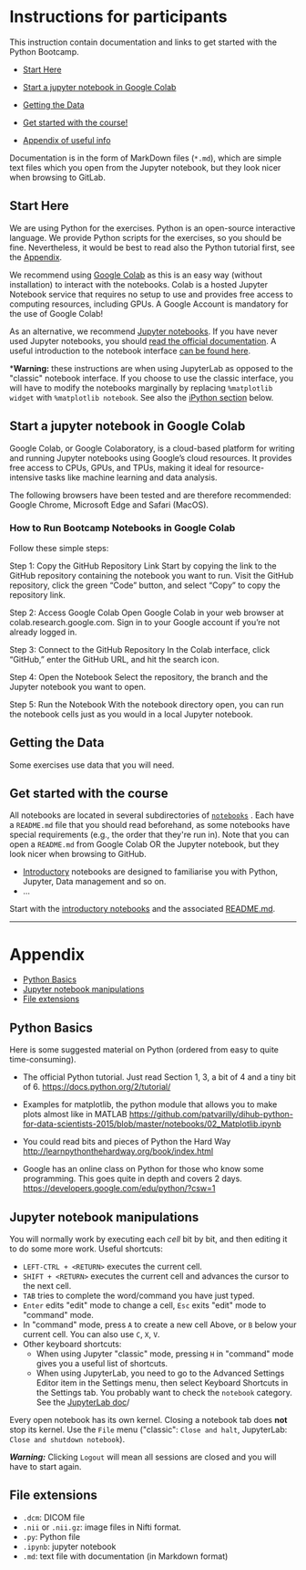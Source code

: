 # Instructions for participants

This instruction contain documentation and links to get started with the Python Bootcamp.

- [Start Here](#start-here)

- [Start a jupyter notebook in Google Colab](#Start-a-jupyter-notebook-in-google-colab)

- [Getting the Data](#getting-the-data)

- [Get started with the course!](#get-started-with-the-course)

- [Appendix of useful info](#appendix)

Documentation is in the form of MarkDown files (`*.md`), which are simple text files which you open from the Jupyter notebook, but they look nicer when browsing to GitLab.


## Start Here

We are using Python for the exercises. Python is an open-source interactive language. We provide Python scripts for the exercises, so you should be fine.
Nevertheless, it would be best to read also the Python tutorial first, see the [Appendix](#appendix).

We recommend using [Google Colab](https://colab.google/) as this is an easy way (without installation) to interact with the notebooks. Colab is a hosted Jupyter Notebook service that requires no setup to use and provides free access to computing resources, including GPUs. A Google Account is mandatory for the use of Google Colab!

As an alternative, we recommend [Jupyter notebooks](http://jupyter-notebook-beginner-guide.readthedocs.io/en/latest/what_is_jupyter.html).
If you have never used Jupyter notebooks, you should [read the official documentation](https://jupyter-notebook.readthedocs.io/en/stable/notebook.html).
A useful introduction to the notebook interface [can be found here](http://jupyter-notebook.readthedocs.io/en/stable/examples/Notebook/Notebook%20Basics.html).

***Warning:** these instructions are when using JupyterLab as opposed to the "classic" notebook interface. If you choose to use the classic interface, you will have to modify the notebooks marginally by replacing `%matplotlib widget` with `%matplotlib notebook`. See also the [iPython section](#ipython) below.


## Start a jupyter notebook in Google Colab

Google Colab, or Google Colaboratory, is a cloud-based platform for writing and running Jupyter notebooks using Google’s cloud resources. It provides free access to CPUs, GPUs, and TPUs, making it ideal for resource-intensive tasks like machine learning and data analysis.

The following browsers have been tested and are therefore recommended: Google Chrome, Microsoft Edge and Safari (MacOS).

### How to Run Bootcamp Notebooks in Google Colab
Follow these simple steps:

Step 1: Copy the GitHub Repository Link
Start by copying the link to the GitHub repository containing the notebook you want to run. Visit the GitHub repository, click the green “Code” button, and select “Copy” to copy the repository link.

Step 2: Access Google Colab
Open Google Colab in your web browser at colab.research.google.com. Sign in to your Google account if you’re not already logged in.

Step 3: Connect to the GitHub Repository
In the Colab interface, click “GitHub,” enter the GitHub URL, and hit the search icon.

Step 4: Open the Notebook
Select the repository, the branch and the Jupyter notebook you want to open.

Step 5: Run the Notebook
With the notebook directory open, you can run the notebook cells just as you would in a local Jupyter notebook.


## Getting the Data

Some exercises use data that you will need.


## Get started with the course

All notebooks are located in several subdirectories of [`notebooks`](./notebooks) . Each have a `README.md` file that you should read beforehand, as some notebooks have special requirements (e.g., the order that they're run in). Note that you can open a `README.md` from Google Colab OR the Jupyter notebook, but they look nicer when browsing to GitHub.

- [Introductory](./notebooks/Introductory/) notebooks are designed to familiarise you with Python, Jupyter, Data management and so on.
- ...

Start with the [introductory notebooks](notebooks/Introductory/) and the associated [README.md](notebooks/Introductory/README.md).

---------------------------

# Appendix

- [Python Basics](#python)
- [Jupyter notebook manipulations](#jupyter-notebook-manipulations)
- [File extensions](#file-extensions)


## Python Basics

Here is some suggested material on Python (ordered from easy to quite time-consuming).

-   The official Python tutorial. Just read Section 1, 3, a bit of 4 and a tiny bit of 6.
    <https://docs.python.org/2/tutorial/>

-   Examples for matplotlib, the python module that allows you to make plots almost like in MATLAB
    <https://github.com/patvarilly/dihub-python-for-data-scientists-2015/blob/master/notebooks/02_Matplotlib.ipynb>

-   You could read bits and pieces of Python the Hard Way
    <http://learnpythonthehardway.org/book/index.html>

-   Google has an online class on Python for those who know some programming.
    This goes quite in depth and covers 2 days.
    <https://developers.google.com/edu/python/?csw=1>


## Jupyter notebook manipulations

You will normally work by executing each *cell* bit by bit, and then editing it to do some more work. Useful shortcuts:

-   `LEFT-CTRL + <RETURN>` executes the current cell.
-   `SHIFT + <RETURN>` executes the current cell and advances the cursor to the next cell.
-   `TAB` tries to complete the word/command you have just typed.
-   `Enter` edits "edit" mode to change a cell, `Esc` exits "edit" mode to "command" mode.
-    In "command" mode, press `A` to create a new cell Above, or `B` below your current cell. You can also use `C`, `X`, `V`.
-    Other keyboard shortcuts:
     - When using Jupyter "classic" mode, pressing `H` in "command" mode gives you a useful list of shortcuts.
     - When using JupyterLab, you need to go to the Advanced Settings Editor item in the Settings menu, then select Keyboard Shortcuts in the Settings tab. You probably want to check the `notebook` category. See the [JupyterLab doc](https://jupyterlab.readthedocs.io/en/stable/user/interface.html#keyboard-shortcuts)/

Every open notebook has its own kernel. Closing a notebook tab does **not** stop its kernel.
Use the `File` menu ("classic": `Close and halt`, JupyterLab: `Close and shutdown notebook`).

***Warning:*** Clicking `Logout` will mean all sessions are closed and you will have to start again.


## File extensions

- `.dcm`: DICOM file
- `.nii` or `.nii.gz`: image files in Nifti format.
- `.py`: Python file
- `.ipynb`: jupyter notebook
- `.md`: text file with documentation (in Markdown format)
